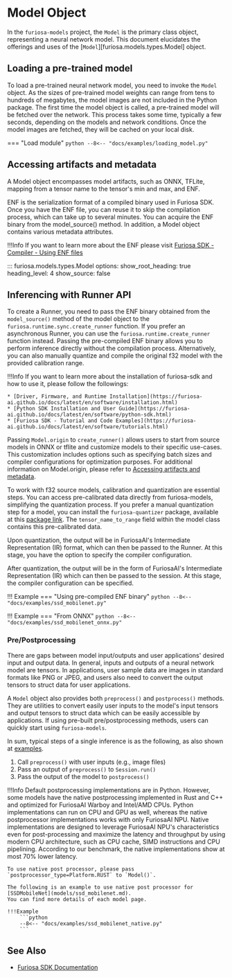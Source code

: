 # Model Object

In the `furiosa-models` project, the `Model` is the primary class object, representing a neural network model. This document elucidates the offerings and uses of the [`Model`][furiosa.models.types.Model] object.


## Loading a pre-trained model

To load a pre-trained neural network model, you need to invoke the `Model` object.
As the sizes of pre-trained model weights can range from tens to hundreds of megabytes,
the model images are not included in the Python package. The first time the model object is called,
a pre-trained model will be fetched over the network. This process takes some time,
typically a few seconds, depending on the models and network conditions.
Once the model images are fetched, they will be cached on your local disk.

=== "Load module"
    ```python
    --8<-- "docs/examples/loading_model.py"
    ```

<a name="accessing_artifacts_and_metadata"></a>

## Accessing artifacts and metadata

A Model object encompasses model artifacts, such as ONNX, TFLite, mapping from a tensor name to the tensor's min and max, and ENF.

ENF is the serialization format of a compiled binary used in Furiosa SDK.
Once you have the ENF file, you can reuse it to skip the compilation process, which can take up to several minutes.
You can acquire the ENF binary from the model_source() method.
In addition, a Model object contains various metadata attributes.

!!!Info
    If you want to learn more about the ENF please visit
    [Furiosa SDK - Compiler - Using ENF files](https://furiosa-ai.github.io/docs/latest/en/software/compiler.html#using-enf-files)


::: furiosa.models.types.Model
    options:
        show_root_heading: true
        heading_level: 4
        show_source: false


## Inferencing with Runner API

To create a Runner, you need to pass the ENF binary obtained from the `model_source()` method of the model object to the `furiosa.runtime.sync.create_runner` function. If you prefer an asynchronous Runner, you can use the `furiosa.runtime.create_runner` function instead. Passing the pre-compiled ENF binary allows you to perform inference directly without the compilation process. Alternatively, you can also manually quantize and compile the original f32 model with the provided calibration range.


!!!Info
    If you want to learn more about the installation of furiosa-sdk and how to use it, please follow the followings:

    * [Driver, Firmware, and Runtime Installation](https://furiosa-ai.github.io/docs/latest/en/software/installation.html)
    * [Python SDK Installation and User Guide](https://furiosa-ai.github.io/docs/latest/en/software/python-sdk.html)
    * [Furiosa SDK - Tutorial and Code Examples](https://furiosa-ai.github.io/docs/latest/en/software/tutorials.html)

Passing `Model.origin` to `create_runner()` allows users to start from source models in ONNX or tflite and customize models to their specific use-cases. This customization includes options such as specifying batch sizes and compiler configurations for optimization purposes. For additional information on Model.origin, please refer to [Accessing artifacts and metadata](#accessing_artifacts_and_metadata).

To work with f32 source models, calibration and quantization are essential steps.
You can access pre-calibrated data directly from furiosa-models, simplifying the quantization process.
If you prefer a manual quantization step for a model, you can install the `furiosa-quantizer` package, available at this [package link](https://furiosa-ai.github.io/docs/latest/en/software/python-sdk.html#quantizer).
The `tensor_name_to_range` field within the model class contains this pre-calibrated data.

Upon quantization, the output will be in FuriosaAI's Intermediate Representation (IR) format, which can then be passed to the Runner. At this stage, you have the option to specify the compiler configuration.

After quantization, the output will be in the form of FuriosaAI's Intermediate Representation (IR) which
can then be passed to the session. At this stage, the compiler configuration can be specified.


<a name="Examples"></a>
!!! Example
    === "Using pre-compiled ENF binary"
        ```python
        --8<-- "docs/examples/ssd_mobilenet.py"
        ```


!!! Example
    === "From ONNX"
        ```python
        --8<-- "docs/examples/ssd_mobilenet_onnx.py"
        ```


### Pre/Postprocessing

There are gaps between model input/outputs and user applications' desired input and output data.
In general, inputs and outputs of a neural network model are tensors. In applications,
user sample data are images in standard formats like PNG or JPEG, and
users also need to convert the output tensors to struct data for user applications.

A `Model` object also provides both `preprocess()` and `postprocess()` methods.
They are utilities to convert easily user inputs to the model's input tensors and output tensors
to struct data which can be easily accessible by applications.
If using pre-built pre/postprocessing methods, users can quickly start using `furiosa-models`.

In sum, typical steps of a single inference is as the following, as also shown at [examples](#Examples).

1. Call `preprocess()` with user inputs (e.g., image files)
2. Pass an output of `preprocess()` to `Session.run()`
3. Pass the output of the model to `postprocess()`


!!!Info
    Default postprocessing implementations are in Python.
    However, some models have the native postprocessing implemented in Rust and C++ and
    optimized for FuriosaAI Warboy and Intel/AMD CPUs.
    Python implementations can run on CPU and GPU as well, whereas
    the native postprocessor implementations works with only FuriosaAI NPU.
    Native implementations are designed to leverage FuriosaAI NPU's characteristics even for post-processing
    and maximize the latency and throughput by using modern CPU architecture,
    such as CPU cache, SIMD instructions and CPU pipelining.
    According to our benchmark, the native implementations show at most 70% lower latency.

    To use native post processor, please pass `postprocessor_type=Platform.RUST` to `Model()`.

    The following is an example to use native post processor for [SSDMobileNet](models/ssd_mobilenet.md).
    You can find more details of each model page.

    !!!Example
        ```python
        --8<-- "docs/examples/ssd_mobilenet_native.py"
        ```

## See Also

* [Furiosa SDK Documentation](https://furiosa-ai.github.io/docs/latest/en/)
